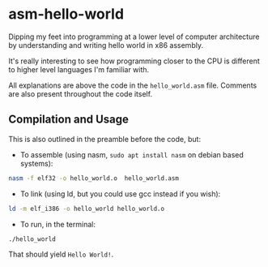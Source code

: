 # asm-hello-world
Dipping my feet into programming at a lower level of computer architecture by understanding and writing hello world in x86 assembly.

It's really interesting to see how programming closer to the CPU is different to higher level languages I'm familiar with.

All explanations are above the code in the `hello_world.asm` file.
Comments are also present throughout the code itself.

## Compilation and Usage
This is also outlined in the preamble before the code, but:
- To assemble (using nasm, `sudo apt install nasm` on debian based systems):
```bash
nasm -f elf32 -o hello_world.o  hello_world.asm
```
- To link (using ld, but you could use gcc instead if you wish):
```bash
ld -m elf_i386 -o hello_world hello_world.o
```
- To run, in the terminal:
```bash
./hello_world
```
That should yield `Hello World!`.
